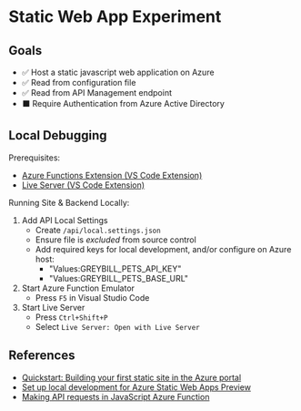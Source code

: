 # Static Web App Experiment

## Goals

- ✅ Host a static javascript web application on Azure
- ✅ Read from configuration file
- ✅ Read from API Management endpoint
- ⬛ Require Authentication from Azure Active Directory


## Local Debugging

Prerequisites:
- [Azure Functions Extension (VS Code Extension)](https://marketplace.visualstudio.com/items?itemName=ms-azuretools.vscode-azurefunctions)
- [Live Server (VS Code Extension)](https://marketplace.visualstudio.com/items?itemName=ritwickdey.LiveServer)

Running Site & Backend Locally:

1. Add API Local Settings
   - Create `/api/local.settings.json`
   - Ensure file is _excluded_ from source control
   - Add required keys for local development, and/or configure on Azure host:
     - "Values:GREYBILL_PETS_API_KEY"
     - "Values:GREYBILL_PETS_BASE_URL"
2. Start Azure Function Emulator
   - Press `F5` in Visual Studio Code
3. Start Live Server
   - Press `Ctrl+Shift+P`
   - Select `Live Server: Open with Live Server`


## References

- [Quickstart: Building your first static site in the Azure portal](https://docs.microsoft.com/en-us/azure/static-web-apps/get-started-portal?tabs=vanilla-javascript)
- [Set up local development for Azure Static Web Apps Preview](https://docs.microsoft.com/en-us/azure/static-web-apps/local-development)
- [Making API requests in JavaScript Azure Function](https://dzhavat.github.io/2019/07/09/making-http-requests-inside-azure-functions.html)